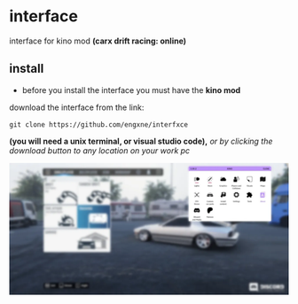 # interface

interface for kino mod __(carx drift racing: online)__

## install

* before you install the interface you must have the __kino mod__

download the interface from the link:

```no-highlight
git clone https://github.com/engxne/interfxce
```

__(you will need a unix terminal, or visual studio code),__ _or by clicking the
download button to any location on your work pc_

![interfxce](https://raw.githubusercontent.com/engxne/interfxce/refs/heads/main/bd93f9.png)

